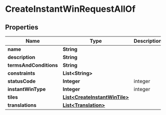 

# CreateInstantWinRequestAllOf


## Properties

Name | Type | Description | Notes
------------ | ------------- | ------------- | -------------
**name** | **String** |  | 
**description** | **String** |  |  [optional]
**termsAndConditions** | **String** |  |  [optional]
**constraints** | **List&lt;String&gt;** |  |  [optional]
**statusCode** | **Integer** | integer |  [optional]
**instantWinType** | **Integer** | integer |  [optional]
**tiles** | [**List&lt;CreateInstantWinTile&gt;**](CreateInstantWinTile.md) |  |  [optional]
**translations** | [**List&lt;Translation&gt;**](Translation.md) |  |  [optional]



